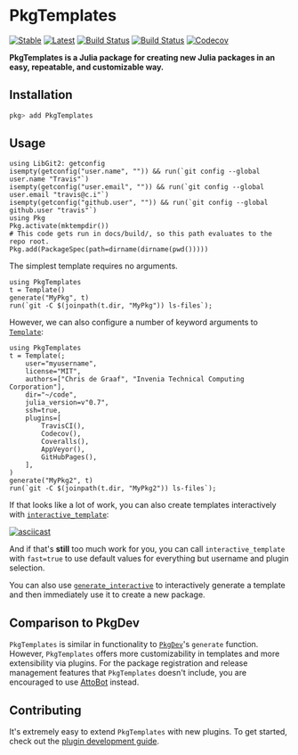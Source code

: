 # PkgTemplates

[![Stable](https://img.shields.io/badge/docs-stable-blue.svg)](https://invenia.github.io/PkgTemplates.jl/stable)
[![Latest](https://img.shields.io/badge/docs-latest-blue.svg)](https://invenia.github.io/PkgTemplates.jl/latest)
[![Build Status](https://travis-ci.org/invenia/PkgTemplates.jl.svg?branch=master)](https://travis-ci.org/invenia/PkgTemplates.jl)
[![Build Status](https://ci.appveyor.com/api/projects/status/r24xamruqlm88uti/branch/master?svg=true)](https://ci.appveyor.com/project/christopher-dG/pkgtemplates-jl/branch/master)
[![Codecov](https://codecov.io/gh/invenia/PkgTemplates.jl/branch/master/graph/badge.svg)](https://codecov.io/gh/invenia/PkgTemplates.jl)

**PkgTemplates is a Julia package for creating new Julia packages in an easy,
repeatable, and customizable way.**

## Installation

```julia
pkg> add PkgTemplates
```

## Usage

```@setup usage
using LibGit2: getconfig
isempty(getconfig("user.name", "")) && run(`git config --global user.name "Travis"`)
isempty(getconfig("user.email", "")) && run(`git config --global user.email "travis@c.i"`)
isempty(getconfig("github.user", "")) && run(`git config --global github.user "travis"`)
using Pkg
Pkg.activate(mktempdir())
# This code gets run in docs/build/, so this path evaluates to the repo root.
Pkg.add(PackageSpec(path=dirname(dirname(pwd()))))
```

The simplest template requires no arguments.


```@repl usage
using PkgTemplates
t = Template()
generate("MyPkg", t)
run(`git -C $(joinpath(t.dir, "MyPkg")) ls-files`);
```

However, we can also configure a number of keyword arguments to
[`Template`](@ref):

```@repl usage
using PkgTemplates
t = Template(;
    user="myusername",
    license="MIT",
    authors=["Chris de Graaf", "Invenia Technical Computing Corporation"],
    dir="~/code",
    julia_version=v"0.7",
    ssh=true,
    plugins=[
        TravisCI(),
        Codecov(),
        Coveralls(),
        AppVeyor(),
        GitHubPages(),
    ],
)
generate("MyPkg2", t)
run(`git -C $(joinpath(t.dir, "MyPkg2")) ls-files`);
```

If that looks like a lot of work, you can also create templates interactively
with [`interactive_template`](@ref):

[![asciicast](https://asciinema.org/a/31bZqW9u8h5RHpd7gtsemioRV.png)](https://asciinema.org/a/31bZqW9u8h5RHpd7gtsemioRV)

And if that's **still** too much work for you, you can call
`interactive_template` with `fast=true` to use default values for everything
but username and plugin selection.

You can also use [`generate_interactive`](@ref) to interactively generate a template and then
immediately use it to create a new package.

## Comparison to PkgDev

`PkgTemplates` is similar in functionality to
[`PkgDev`](https://github.com/JuliaLang/PkgDev.jl)'s `generate` function. However,
`PkgTemplates` offers more customizability in templates and more extensibility via plugins.
For the package registration and release management features that `PkgTemplates` doesn't
include, you are encouraged to use [AttoBot](https://github.com/apps/attobot) instead.

## Contributing

It's extremely easy to extend `PkgTemplates` with new plugins. To get started,
check out the
[plugin development guide](https://invenia.github.io/PkgTemplates.jl/stable/pages/plugin_development.html).

